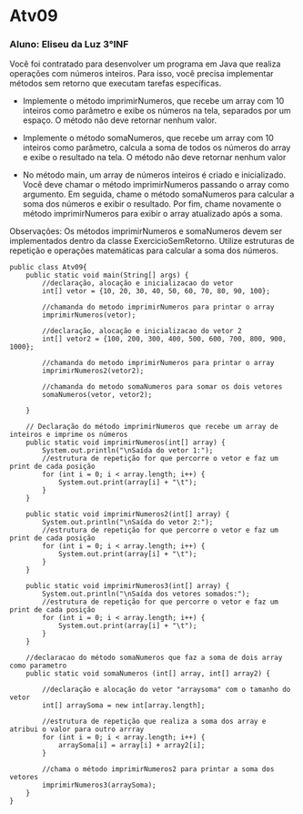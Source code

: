 # Atv09
### Aluno: Eliseu da Luz 3°INF

Você foi contratado para desenvolver um programa em Java que realiza operações com números inteiros. Para isso, você precisa implementar métodos sem retorno que executam tarefas específicas. 


- Implemente o método imprimirNumeros, que recebe um array com 10 inteiros como parâmetro e exibe os números na tela, separados por um espaço. O método não deve retornar nenhum valor.


- Implemente o método somaNumeros, que recebe um array com 10 inteiros como parâmetro, calcula a soma de todos os números do array e exibe o resultado na tela. O método não deve retornar nenhum valor 


- No método main, um array de números inteiros é criado e inicializado. Você deve chamar o método imprimirNumeros passando o array como argumento. Em seguida, chame o método somaNumeros para calcular a soma dos números e exibir o resultado. Por fim, chame novamente o método imprimirNumeros para exibir o array atualizado após a soma.

Observações:
Os métodos imprimirNumeros e somaNumeros devem ser implementados dentro da classe ExercicioSemRetorno.
Utilize estruturas de repetição e operações matemáticas para calcular a soma dos números.

```
public class Atv09{
    public static void main(String[] args) {
        //declaração, alocação e inicializacao do vetor
        int[] vetor = {10, 20, 30, 40, 50, 60, 70, 80, 90, 100};

        //chamanda do metodo imprimirNumeros para printar o array 
        imprimirNumeros(vetor);

        //declaração, alocação e inicializacao do vetor 2
        int[] vetor2 = {100, 200, 300, 400, 500, 600, 700, 800, 900, 1000};

        //chamanda do metodo imprimirNumeros para printar o array 
        imprimirNumeros2(vetor2);

        //chamanda do metodo somaNumeros para somar os dois vetores 
        somaNumeros(vetor, vetor2);
        
    }
    
    // Declaração do método imprimirNumeros que recebe um array de inteiros e imprime os números
    public static void imprimirNumeros(int[] array) {
        System.out.println("\nSaída do vetor 1:");
        //estrutura de repetição for que percorre o vetor e faz um print de cada posição
        for (int i = 0; i < array.length; i++) {
            System.out.print(array[i] + "\t");
        }
    }

    public static void imprimirNumeros2(int[] array) {
        System.out.println("\nSaída do vetor 2:");
        //estrutura de repetição for que percorre o vetor e faz um print de cada posição
        for (int i = 0; i < array.length; i++) {
            System.out.print(array[i] + "\t");
        }
    }

    public static void imprimirNumeros3(int[] array) {
        System.out.println("\nSaída dos vetores somados:");
        //estrutura de repetição for que percorre o vetor e faz um print de cada posição
        for (int i = 0; i < array.length; i++) {
            System.out.print(array[i] + "\t");
        }
    }

    //declaracao do método somaNumeros que faz a soma de dois array como parametro 
    public static void somaNumeros (int[] array, int[] array2) {
        
        //declaração e alocação do vetor "arraysoma" com o tamanho do vetor
        int[] arraySoma = new int[array.length];

        //estrutura de repetição que realiza a soma dos array e atribui o valor para outro arrray
        for (int i = 0; i < array.length; i++) {
            arraySoma[i] = array[i] + array2[i];
        }

        //chama o método imprimirNumeros2 para printar a soma dos vetores
        imprimirNumeros3(arraySoma);
    } 
}
